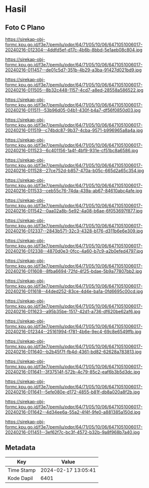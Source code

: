 # Hasil

## Foto C Plano

https://sirekap-obj-formc.kpu.go.id/f3e7/pemilu/pdpr/64/71/05/10/06/6471051006017-20240216-012304--4ddfd5ef-d17c-4b6b-8bbd-5e1aeb08c804.jpg

https://sirekap-obj-formc.kpu.go.id/f3e7/pemilu/pdpr/64/71/05/10/06/6471051006017-20240216-011457--de01c5d7-351b-4b29-a3ba-91427d021bd9.jpg

https://sirekap-obj-formc.kpu.go.id/f3e7/pemilu/pdpr/64/71/05/10/06/6471051006017-20240216-011505--8b32c448-1157-4cd7-a8ed-28558a586522.jpg

https://sirekap-obj-formc.kpu.go.id/f3e7/pemilu/pdpr/64/71/05/10/06/6471051006017-20240216-011511--53b96d05-04b1-430f-b4a7-df56f0850d03.jpg

https://sirekap-obj-formc.kpu.go.id/f3e7/pemilu/pdpr/64/71/05/10/06/6471051006017-20240216-011519--c74bdc87-9b37-4cba-9571-b996965a8a4a.jpg

https://sirekap-obj-formc.kpu.go.id/f3e7/pemilu/pdpr/64/71/05/10/06/6471051006017-20240216-011523--6c401156-1a4f-4bf9-931e-cf51bc8a6586.jpg

https://sirekap-obj-formc.kpu.go.id/f3e7/pemilu/pdpr/64/71/05/10/06/6471051006017-20240216-011528--27ce752d-b857-470a-b05c-665d2a65c354.jpg

https://sirekap-obj-formc.kpu.go.id/f3e7/pemilu/pdpr/64/71/05/10/06/6471051006017-20240216-011533--ceb55c76-74da-439a-ab67-84610abc4afe.jpg

https://sirekap-obj-formc.kpu.go.id/f3e7/pemilu/pdpr/64/71/05/10/06/6471051006017-20240216-011542--0aa02a8b-5e92-4a08-b6ae-6f053697f877.jpg

https://sirekap-obj-formc.kpu.go.id/f3e7/pemilu/pdpr/64/71/05/10/06/6471051006017-20240216-012337--2843b571-32c3-4328-b176-d311b6e6e309.jpg

https://sirekap-obj-formc.kpu.go.id/f3e7/pemilu/pdpr/64/71/05/10/06/6471051006017-20240216-012338--4870d0e3-0fcc-4a60-b7c9-a2b0efed4797.jpg

https://sirekap-obj-formc.kpu.go.id/f3e7/pemilu/pdpr/64/71/05/10/06/6471051006017-20240216-011608--8fba6694-72fd-4f25-bdae-5b9a77807bb2.jpg

https://sirekap-obj-formc.kpu.go.id/f3e7/pemilu/pdpr/64/71/05/10/06/6471051006017-20240216-011618--44ded252-83ce-4d4e-ba1a-0fd6695c00cd.jpg

https://sirekap-obj-formc.kpu.go.id/f3e7/pemilu/pdpr/64/71/05/10/06/6471051006017-20240216-011623--a95b35be-1517-42d1-a736-df620be62af6.jpg

https://sirekap-obj-formc.kpu.go.id/f3e7/pemilu/pdpr/64/71/05/10/06/6471051006017-20240216-012344--25161994-f781-4b6e-9ec4-69c8e6549ffb.jpg

https://sirekap-obj-formc.kpu.go.id/f3e7/pemilu/pdpr/64/71/05/10/06/6471051006017-20240216-011640--b2b45f7f-fb4d-4361-bd82-62628a783813.jpg

https://sirekap-obj-formc.kpu.go.id/f3e7/pemilu/pdpr/64/71/05/10/06/6471051006017-20240216-011641--3f37514f-572b-4c79-85c2-eaf6b3b5d3dc.jpg

https://sirekap-obj-formc.kpu.go.id/f3e7/pemilu/pdpr/64/71/05/10/06/6471051006017-20240216-011641--5efe080e-d172-4855-b81f-db8a020a8f2b.jpg

https://sirekap-obj-formc.kpu.go.id/f3e7/pemilu/pdpr/64/71/05/10/06/6471051006017-20240216-011642--4d34ee6a-55a2-4f4f-9fe0-a881385a150d.jpg

https://sirekap-obj-formc.kpu.go.id/f3e7/pemilu/pdpr/64/71/05/10/06/6471051006017-20240216-011451--3ef62f7c-bc3f-4572-b32b-9a8f968b7a40.jpg


## Metadata

| Key        | Value               |
| ---------- | ------------------- |
| Time Stamp | 2024-02-17 13:05:41 |
| Kode Dapil | 6401                |



